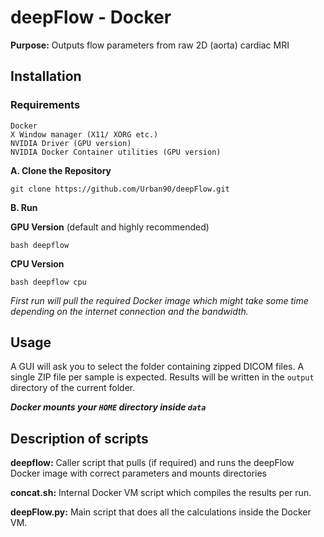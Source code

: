# deepFlow - Docker #

**Purpose:** Outputs flow parameters from raw 2D (aorta) cardiac MRI

## Installation ##

### Requirements ###

```text
Docker
X Window manager (X11/ XORG etc.)
NVIDIA Driver (GPU version)
NVIDIA Docker Container utilities (GPU version)
```

**A. Clone the Repository**

`git clone https://github.com/Urban90/deepFlow.git`

**B. Run**

**GPU Version** (default and highly recommended)

`bash deepflow`

**CPU Version**

`bash deepflow cpu`

*First run will pull the required Docker image which might take some time depending on the internet connection and the bandwidth.*

## Usage ##

A GUI will ask you to select the folder containing zipped DICOM files.
A single ZIP file per sample is expected.
Results will be written in the `output` directory of the current folder.

***Docker mounts your `HOME` directory inside `data`***

## Description of scripts ##

**deepflow:** Caller script that pulls (if required) and runs the deepFlow Docker image with correct parameters and mounts directories

**concat.sh:** Internal Docker VM script which compiles the results per run.

**deepFlow.py:** Main script that does all the calculations inside the Docker VM.

